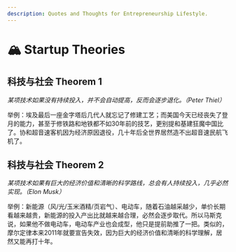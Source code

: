 ```yaml
---
description: Quotes and Thoughts for Entrepreneurship Lifestyle.
---
```


# 🏔 Startup Theories

## 科技与社会 Theorem 1

_某项技术如果没有持续投入，并不会自动提高，反而会逐步退化。（Peter Thiel）_

举例：埃及最后一座金字塔后几代人就忘记了修建工艺；而美国今天已经丧失了登月的能力，甚至于修铁路和地铁都不如30年前的技艺，更别提和基建狂魔中国比了。协和超音速客机因为经济原因退役，几十年后全世界居然造不出超音速民航飞机了。

## 科技与社会 Theorem 2

_某项技术如果有巨大的经济价值和清晰的科学路线，总会有人持续投入，几乎必然实现。（Elon Musk）_

举例：新能源（风/光/玉米酒精/页岩气）、电动车，随着石油越采越少，单价长期看越来越贵，新能源的投入产出比就越来越合理，必然会逐步取代。所以马斯克说，如果他不做电动车，电动车产业也会成型，他只是提前助推了一把。类似的，摩尔定律本来2011年就要宣告失效，因为巨大的经济价值和清晰的科学理解，居然又能再打十年。

##
